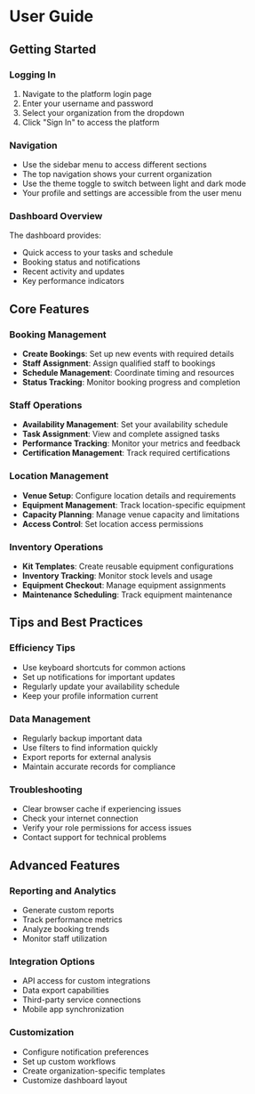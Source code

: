 # User Guide

## Getting Started

### Logging In
1. Navigate to the platform login page
2. Enter your username and password
3. Select your organization from the dropdown
4. Click "Sign In" to access the platform

### Navigation
- Use the sidebar menu to access different sections
- The top navigation shows your current organization
- Use the theme toggle to switch between light and dark mode
- Your profile and settings are accessible from the user menu

### Dashboard Overview
The dashboard provides:
- Quick access to your tasks and schedule
- Booking status and notifications
- Recent activity and updates
- Key performance indicators

## Core Features

### Booking Management
- **Create Bookings**: Set up new events with required details
- **Staff Assignment**: Assign qualified staff to bookings
- **Schedule Management**: Coordinate timing and resources
- **Status Tracking**: Monitor booking progress and completion

### Staff Operations
- **Availability Management**: Set your availability schedule
- **Task Assignment**: View and complete assigned tasks
- **Performance Tracking**: Monitor your metrics and feedback
- **Certification Management**: Track required certifications

### Location Management
- **Venue Setup**: Configure location details and requirements
- **Equipment Management**: Track location-specific equipment
- **Capacity Planning**: Manage venue capacity and limitations
- **Access Control**: Set location access permissions

### Inventory Operations
- **Kit Templates**: Create reusable equipment configurations
- **Inventory Tracking**: Monitor stock levels and usage
- **Equipment Checkout**: Manage equipment assignments
- **Maintenance Scheduling**: Track equipment maintenance

## Tips and Best Practices

### Efficiency Tips
- Use keyboard shortcuts for common actions
- Set up notifications for important updates
- Regularly update your availability schedule
- Keep your profile information current

### Data Management
- Regularly backup important data
- Use filters to find information quickly
- Export reports for external analysis
- Maintain accurate records for compliance

### Troubleshooting
- Clear browser cache if experiencing issues
- Check your internet connection
- Verify your role permissions for access issues
- Contact support for technical problems

## Advanced Features

### Reporting and Analytics
- Generate custom reports
- Track performance metrics
- Analyze booking trends
- Monitor staff utilization

### Integration Options
- API access for custom integrations
- Data export capabilities
- Third-party service connections
- Mobile app synchronization

### Customization
- Configure notification preferences
- Set up custom workflows
- Create organization-specific templates
- Customize dashboard layout